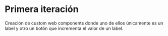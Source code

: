 # Primera iteración

Creación de custom web components donde uno de ellos únicamente es un label y otro un botón que incrementa el valor de un label.
